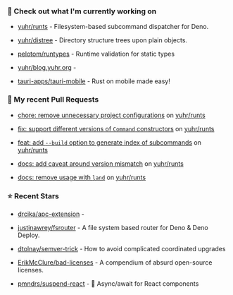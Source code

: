 ### 👷 Check out what I'm currently working on



- [yuhr/runts](https://github.com/yuhr/runts) - Filesystem-based subcommand dispatcher for Deno.

- [yuhr/distree](https://github.com/yuhr/distree) - Directory structure trees upon plain objects.

- [pelotom/runtypes](https://github.com/pelotom/runtypes) - Runtime validation for static types

- [yuhr/blog.yuhr.org](https://github.com/yuhr/blog.yuhr.org) - 

- [tauri-apps/tauri-mobile](https://github.com/tauri-apps/tauri-mobile) - Rust on mobile made easy!

### 🔨 My recent Pull Requests



- [chore: remove unnecessary project configurations](https://github.com/yuhr/runts/pull/7) on [yuhr/runts](https://github.com/yuhr/runts)

- [fix: support different versions of `Command` constructors](https://github.com/yuhr/runts/pull/6) on [yuhr/runts](https://github.com/yuhr/runts)

- [feat: add `--build` option to generate index of subcommands](https://github.com/yuhr/runts/pull/5) on [yuhr/runts](https://github.com/yuhr/runts)

- [docs: add caveat around version mismatch](https://github.com/yuhr/runts/pull/4) on [yuhr/runts](https://github.com/yuhr/runts)

- [docs: remove usage with `land`](https://github.com/yuhr/runts/pull/3) on [yuhr/runts](https://github.com/yuhr/runts)

### ⭐ Recent Stars



- [drcika/apc-extension](https://github.com/drcika/apc-extension) - 

- [justinawrey/fsrouter](https://github.com/justinawrey/fsrouter) - A file system based router for Deno &amp; Deno Deploy.

- [dtolnay/semver-trick](https://github.com/dtolnay/semver-trick) - How to avoid complicated coordinated upgrades

- [ErikMcClure/bad-licenses](https://github.com/ErikMcClure/bad-licenses) - A compendium of absurd open-source licenses.

- [pmndrs/suspend-react](https://github.com/pmndrs/suspend-react) - 🚥 Async/await for React components